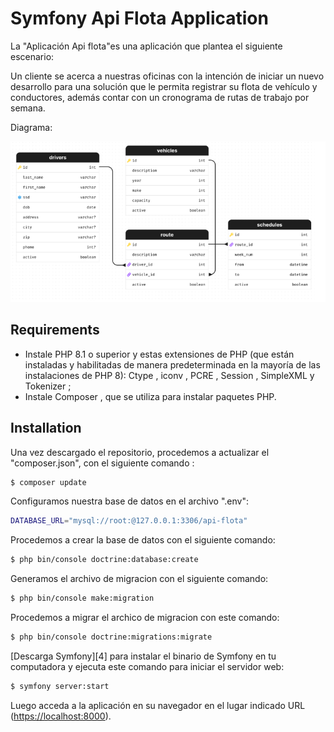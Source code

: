 Symfony Api Flota Application
========================

La "Aplicación Api flota"es una aplicación que plantea el siguiente escenario:

Un cliente se acerca a nuestras oficinas con la intención de iniciar un nuevo desarrollo para una
solución que le permita registrar su flota de vehículo y conductores, además contar con un
cronograma de rutas de trabajo por semana.

Diagrama:

![img.png](img.png)


Requirements
------------

* Instale PHP 8.1 o superior y estas extensiones de PHP (que están instaladas y habilitadas de manera predeterminada en la mayoría de las instalaciones de PHP 8):
Ctype , iconv , PCRE , Session , SimpleXML y Tokenizer ;
* Instale Composer , que se utiliza para instalar paquetes PHP.

Installation
------------
Una vez descargado el repositorio, procedemos a actualizar el "composer.json", con el siguiente comando :

```bash
$ composer update
```
Configuramos nuestra base de datos en el archivo ".env":

```bash
DATABASE_URL="mysql://root:@127.0.0.1:3306/api-flota"
```

Procedemos a crear la base de datos con el siguiente comando:

```bash
$ php bin/console doctrine:database:create
```

Generamos el archivo de migracion con el siguiente comando:

```bash
$ php bin/console make:migration
```

Procedemos a migrar el archico de migracion con este comando:

```bash
$ php bin/console doctrine:migrations:migrate
```

[Descarga Symfony][4] para instalar el binario de Symfony en tu computadora y ejecuta este comando para iniciar el servidor web:

```bash
$ symfony server:start
```

Luego acceda a la aplicación en su navegador en el lugar indicado URL (<https://localhost:8000>).





